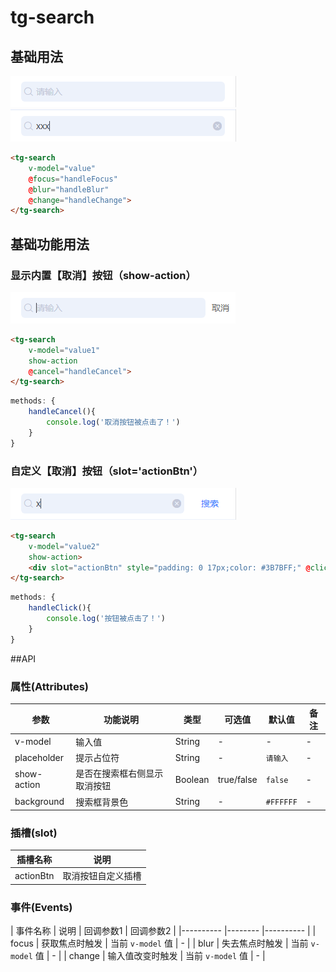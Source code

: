 # tg-search

## 基础用法
![基础用法](../static/mobile/search/search.png)
![基础用法-输入值](../static/mobile/search/search1.png)
```html
<tg-search 
	v-model="value"
	@focus="handleFocus"
	@blur="handleBlur"
	@change="handleChange">
</tg-search>
```

## 基础功能用法
### 显示内置【取消】按钮（show-action）
![显示取消按钮](../static/mobile/search/search_showAction.png)

```html
<tg-search 
	v-model="value1"
	show-action
	@cancel="handleCancel">
</tg-search>
```
```js
methods: {
	handleCancel(){
		console.log('取消按钮被点击了！')
	}
}
```

### 自定义【取消】按钮（slot='actionBtn'）
![显示取消按钮](../static/mobile/search/search_slot.png)

```html
<tg-search 
	v-model="value2"
	show-action>
	<div slot="actionBtn" style="padding: 0 17px;color: #3B7BFF;" @click="handleClick">搜索</div>
</tg-search>
```
```js
methods: {
	handleClick(){
		console.log('按钮被点击了！')
	}
}
```

##API

### 属性(Attributes)

| 参数 | 功能说明 | 类型 | 可选值 | 默认值 | 备注 |
|------|-------|---------|-------|--------|--------|
| v-model | 输入值 | String | - | - | - |
| placeholder | 提示占位符 | String | - | `请输入` | - |
| show-action | 是否在搜索框右侧显示取消按钮 | Boolean | true/false | `false` | - |
| background | 	搜索框背景色 | String | - | `#FFFFFF` | - |



### 插槽(slot)
| 插槽名称 | 说明 |
|---------- |-------- |
| actionBtn | 取消按钮自定义插槽 |


### 事件(Events)
| 事件名称 | 说明 | 回调参数1 | 回调参数2 |
|---------- |-------- |---------- |
| focus | 获取焦点时触发 | 当前 `v-model` 值 | - |
| blur | 失去焦点时触发 | 当前 `v-model` 值 | - |
| change | 输入值改变时触发 | 当前 `v-model` 值 | - |
